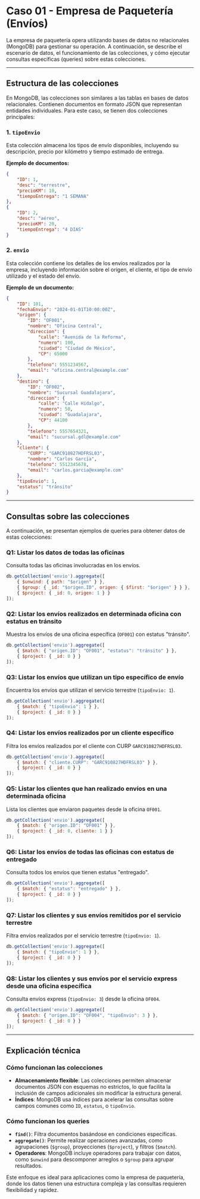 # Caso 01 - Empresa de Paquetería (Envíos)

La empresa de paquetería opera utilizando bases de datos no relacionales (MongoDB) para gestionar su operación. A continuación, se describe el escenario de datos, el funcionamiento de las colecciones, y cómo ejecutar consultas específicas (queries) sobre estas colecciones.

---

## **Estructura de las colecciones**
En MongoDB, las colecciones son similares a las tablas en bases de datos relacionales. Contienen documentos en formato JSON que representan entidades individuales. Para este caso, se tienen dos colecciones principales:

### **1. `tipoEnvio`**
Esta colección almacena los tipos de envío disponibles, incluyendo su descripción, precio por kilómetro y tiempo estimado de entrega.

**Ejemplo de documentos:**
```json
{
    "ID": 1,
    "desc": "terrestre",
    "precioKM": 10,
    "tiempoEntrega": "1 SEMANA"
},
{
    "ID": 2,
    "desc": "aéreo",
    "precioKM": 20,
    "tiempoEntrega": "4 DIAS"
}
```

### **2. `envio`**
Esta colección contiene los detalles de los envíos realizados por la empresa, incluyendo información sobre el origen, el cliente, el tipo de envío utilizado y el estado del envío.

**Ejemplo de un documento:**
```json
{
    "ID": 101,
    "fechaEnvio": "2024-01-01T10:00:00Z",
    "origen": {
        "ID": "OF001",
        "nombre": "Oficina Central",
        "direccion": {
            "calle": "Avenida de la Reforma",
            "numero": 100,
            "ciudad": "Ciudad de México",
            "CP": 65000
        },
        "telefono": 5551234567,
        "email": "oficina.central@example.com"
    },
    "destino": {
        "ID": "OF002",
        "nombre": "Sucursal Guadalajara",
        "direccion": {
            "calle": "Calle Hidalgo",
            "numero": 50,
            "ciudad": "Guadalajara",
            "CP": 44100
        },
        "telefono": 5557654321,
        "email": "sucursal.gdl@example.com"
    },
    "cliente": {
        "CURP": "GARC910827HDFRSL03",
        "nombre": "Carlos García",
        "telefono": 5512345678,
        "email": "carlos.garcia@example.com"
    },
    "tipoEnvio": 1,
    "estatus": "tránsito"
}
```

---

## **Consultas sobre las colecciones**
A continuación, se presentan ejemplos de queries para obtener datos de estas colecciones:

### **Q1: Listar los datos de todas las oficinas**
Consulta todas las oficinas involucradas en los envíos.  
```javascript
db.getCollection('envio').aggregate([
    { $unwind: { path: "$origen" } },
    { $group: { _id: "$origen.ID", origen: { $first: "$origen" } } },
    { $project: { _id: 0, origen: 1 } }
]);
```

### **Q2: Listar los envíos realizados en determinada oficina con estatus en tránsito**
Muestra los envíos de una oficina específica (`OF001`) con estatus "tránsito".
```javascript
db.getCollection('envio').aggregate([
    { $match: { "origen.ID": "OF001", "estatus": "tránsito" } },
    { $project: { _id: 0 } }
]);
```

### **Q3: Listar los envíos que utilizan un tipo específico de envío**
Encuentra los envíos que utilizan el servicio terrestre (`tipoEnvio: 1`).
```javascript
db.getCollection('envio').aggregate([
    { $match: { "tipoEnvio": 1 } },
    { $project: { _id: 0 } }
]);
```

### **Q4: Listar los envíos realizados por un cliente específico**
Filtra los envíos realizados por el cliente con CURP `GARC910827HDFRSL03`.
```javascript
db.getCollection('envio').aggregate([
    { $match: { "cliente.CURP": "GARC910827HDFRSL03" } },
    { $project: { _id: 0 } }
]);
```

### **Q5: Listar los clientes que han realizado envíos en una determinada oficina**
Lista los clientes que enviaron paquetes desde la oficina `OF001`.
```javascript
db.getCollection('envio').aggregate([
    { $match: { "origen.ID": "OF001" } },
    { $project: { _id: 0, cliente: 1 } }
]);
```

### **Q6: Listar los envíos de todas las oficinas con estatus de entregado**
Consulta todos los envíos que tienen estatus "entregado".
```javascript
db.getCollection('envio').aggregate([
    { $match: { "estatus": "entregado" } },
    { $project: { _id: 0 } }
]);
```

### **Q7: Listar los clientes y sus envíos remitidos por el servicio terrestre**
Filtra envíos realizados por el servicio terrestre (`tipoEnvio: 1`).
```javascript
db.getCollection('envio').aggregate([
    { $match: { "tipoEnvio": 1 } },
    { $project: { _id: 0 } }
]);
```

### **Q8: Listar los clientes y sus envíos por el servicio express desde una oficina específica**
Consulta envíos express (`tipoEnvio: 3`) desde la oficina `OF004`.
```javascript
db.getCollection('envio').aggregate([
    { $match: { "origen.ID": "OF004", "tipoEnvio": 3 } },
    { $project: { _id: 0 } }
]);
```

---

## **Explicación técnica**
### **Cómo funcionan las colecciones**
- **Almacenamiento flexible**: Las colecciones permiten almacenar documentos JSON con esquemas no estrictos, lo que facilita la inclusión de campos adicionales sin modificar la estructura general.
- **Índices**: MongoDB usa índices para acelerar las consultas sobre campos comunes como `ID`, `estatus`, o `tipoEnvio`.

### **Cómo funcionan los queries**
- **`find()`**: Filtra documentos basándose en condiciones específicas.
- **`aggregate()`**: Permite realizar operaciones avanzadas, como agrupaciones (`$group`), proyecciones (`$project`), y filtros (`$match`).
- **Operadores**: MongoDB incluye operadores para trabajar con datos, como `$unwind` para descomponer arreglos o `$group` para agrupar resultados.

Este enfoque es ideal para aplicaciones como la empresa de paquetería, donde los datos tienen una estructura compleja y las consultas requieren flexibilidad y rapidez.
